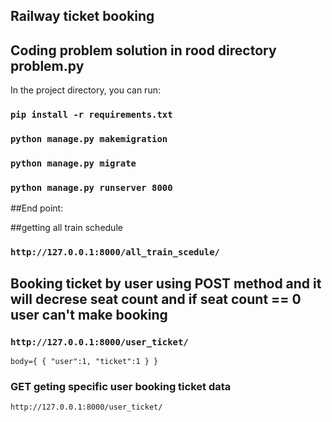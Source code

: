 ## Railway ticket booking

## Coding problem solution in rood directory problem.py

In the project directory, you can run:

### `pip install -r requirements.txt`
### `python manage.py makemigration`
### `python manage.py migrate`
### `python manage.py runserver 8000`

##End point:

##getting all train schedule
### `http://127.0.0.1:8000/all_train_scedule/`

## Booking ticket by user using POST method and it will decrese seat count and if seat count == 0 user can't make booking 
### `http://127.0.0.1:8000/user_ticket/`
`body={
{
    "user":1,
    "ticket":1
}
}`

### GET geting specific user booking ticket data

`http://127.0.0.1:8000/user_ticket/`

